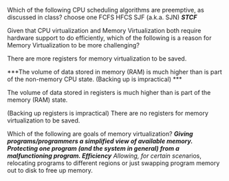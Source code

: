 

Which of the following CPU scheduling algorithms are preemptive, as discussed in class? choose one 
FCFS 
HFCS 
SJF (a.k.a. SJN)
***STCF***


Given that CPU virtualization and Memory Virtualization both require hardware support to do 
efficiently, which of the following is a reason for Memory Virtualization to be more challenging? 

There are more registers for memory virtualization to be saved. 

***The volume of data stored in memory (RAM) is much higher than is part of the non-memory CPU state. (Backing up is impractical) ***

The volume of data stored in registers is much higher than is part of the memory (RAM) state. 

(Backing up registers is impractical) There are no registers for memory virtualization to be saved.


Which of the following are goals of memory virtualization? 
***Giving programs/programmers a simplified view of available memory.
Protecting one program (and the system in general) from a malfunctioning program. 
Efficiency**
Allowing, for certain scen*arios, relocating programs to different regions or just swapping program memory out to disk to free up memory.

